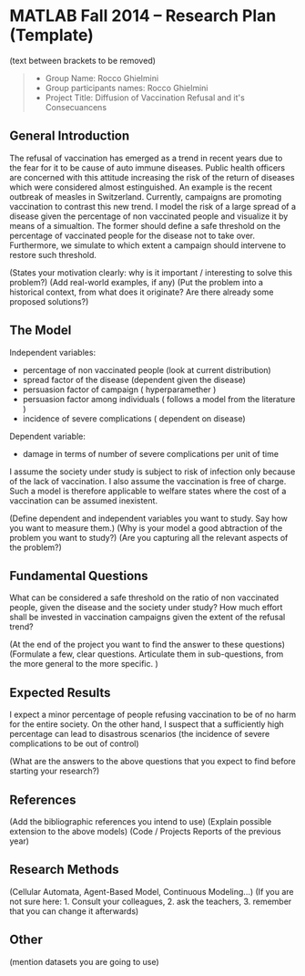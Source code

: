 # MATLAB Fall 2014 – Research Plan (Template)
(text between brackets to be removed)

> * Group Name: Rocco Ghielmini 
> * Group participants names: Rocco Ghielmini
> * Project Title: Diffusion of Vaccination Refusal and it's Consecuancens

## General Introduction

The refusal of vaccination has emerged as a trend in recent years due to the fear for it to be cause of auto immune diseases. Public health officers are concerned with this attitude increasing the risk of the return of diseases which were considered almost estinguished. An example is the recent outbreak of measles in Switzerland. Currently, campaigns are promoting vaccination to contrast this new trend. I model the risk of a large spread of a disease given the percentage of non vaccinated people and visualize it by means of a simualtion. The former should define a safe threshold on the percentage of vaccinated people for the disease not to take over. Furthermore, we simulate to which extent a campaign should intervene to restore such threshold. 

(States your motivation clearly: why is it important / interesting to solve this problem?)
(Add real-world examples, if any)
(Put the problem into a historical context, from what does it originate? Are there already some proposed solutions?)

## The Model

Independent variables:
- percentage of non vaccinated people (look at current distribution)
- spread factor of the disease (dependent given the disease)
- persuasion factor of campaign ( hyperparamether )
- persuasion factor among individuals ( follows a model from the literature )
- incidence of severe complications ( dependent on disease)

Dependent variable:
- damage in terms of number of severe complications per unit of time

I assume the society under study is subject to risk of infection only because of the lack of vaccination.
I also assume the vaccination is free of charge.
Such a model is therefore applicable to welfare states where the cost of a vaccination can be assumed inexistent.


(Define dependent and independent variables you want to study. Say how you want to measure them.) (Why is your model a good abtraction of the problem you want to study?) (Are you capturing all the relevant aspects of the problem?)


## Fundamental Questions

What can be considered a safe threshold on the ratio of non vaccinated people, given the disease and the society under study?
How much effort shall be invested in vaccination campaigns given the extent of the refusal trend?


(At the end of the project you want to find the answer to these questions)
(Formulate a few, clear questions. Articulate them in sub-questions, from the more general to the more specific. )


## Expected Results


I expect a minor percentage of people refusing vaccination to be of no harm for the entire society.
On the other hand, I suspect that a sufficiently high percentage can lead to disastrous scenarios (the incidence of severe complications to be out of control) 

(What are the answers to the above questions that you expect to find before starting your research?)


## References 

(Add the bibliographic references you intend to use)
(Explain possible extension to the above models)
(Code / Projects Reports of the previous year)


## Research Methods

(Cellular Automata, Agent-Based Model, Continuous Modeling...) (If you are not sure here: 1. Consult your colleagues, 2. ask the teachers, 3. remember that you can change it afterwards)


## Other

(mention datasets you are going to use)
